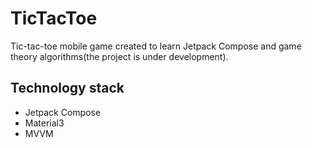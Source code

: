 # TicTacToe
Tic-tac-toe mobile game created to learn Jetpack Compose and game theory algorithms(the project is under development).
## Technology stack
- Jetpack Compose
- Material3
- MVVM
